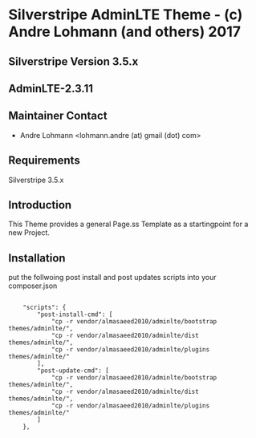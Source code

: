 # Silverstripe AdminLTE Theme - (c) Andre Lohmann (and others) 2017

## Silverstripe Version 3.5.x
## AdminLTE-2.3.11

## Maintainer Contact
 * Andre Lohmann
   <lohmann.andre (at) gmail (dot) com>

## Requirements

Silverstripe 3.5.x

## Introduction

This Theme provides a general Page.ss Template as a startingpoint for a new Project.

## Installation

put the follwoing post install and post updates scripts into your composer.json

```

    "scripts": {
        "post-install-cmd": [
            "cp -r vendor/almasaeed2010/adminlte/bootstrap themes/adminlte/",
            "cp -r vendor/almasaeed2010/adminlte/dist themes/adminlte/",
            "cp -r vendor/almasaeed2010/adminlte/plugins themes/adminlte/"
        ],
        "post-update-cmd": [
            "cp -r vendor/almasaeed2010/adminlte/bootstrap themes/adminlte/",
            "cp -r vendor/almasaeed2010/adminlte/dist themes/adminlte/",
            "cp -r vendor/almasaeed2010/adminlte/plugins themes/adminlte/"
        ]
    },
```
